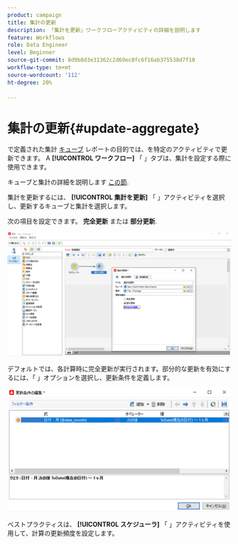 ```yaml
---
product: campaign
title: 集計の更新
description: 「集計を更新」ワークフローアクティビティの詳細を説明します
feature: Workflows
role: Data Engineer
level: Beginner
source-git-commit: 8d9b8d3e31362c2d69ec0fc6f16ab375538d7f10
workflow-type: tm+mt
source-wordcount: '112'
ht-degree: 20%

---
```


# 集計の更新{#update-aggregate}

で定義された集計 [キューブ](../../v8/reporting/gs-cubes.md) レポートの目的では、を特定のアクティビティで更新できます。 A **[!UICONTROL ワークフロー]** 「 」タブは、集計を設定する際に使用できます。

キューブと集計の詳細を説明します [この節](../../v8/reporting/customize-cubes.md#calculate-and-use-aggregates).

集計を更新するには、 **[!UICONTROL 集計を更新]** 「 」アクティビティを選択し、更新するキューブと集計を選択します。

次の項目を設定できます。 **完全更新** または **部分更新**.

![](assets/update-aggregate-details.png)

デフォルトでは、各計算時に完全更新が実行されます。部分的な更新を有効にするには、「 」オプションを選択し、更新条件を定義します。

![](assets/update-aggregate-partial.png)

ベストプラクティスは、 **[!UICONTROL スケジューラ]** 「 」アクティビティを使用して、計算の更新頻度を設定します。
